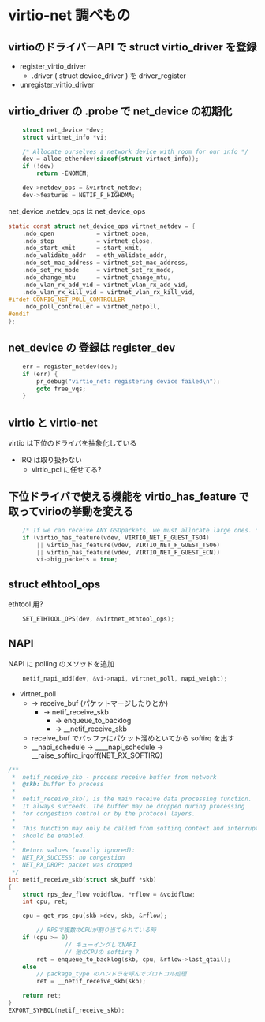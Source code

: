 # virtio-net 調べもの

## virtioのドライバーAPI で struct virtio_driver を登録

  * register_virtio_driver
    * .driver ( struct device_driver ) を driver_register
  * unregister_virtio_driver

## virtio_driver の .probe で net_device の初期化

```c
	struct net_device *dev;
	struct virtnet_info *vi;

	/* Allocate ourselves a network device with room for our info */
	dev = alloc_etherdev(sizeof(struct virtnet_info));
	if (!dev)
		return -ENOMEM;

	dev->netdev_ops = &virtnet_netdev;
	dev->features = NETIF_F_HIGHDMA;
```

net_device .netdev_ops は net_device_ops 

```c
static const struct net_device_ops virtnet_netdev = {
	.ndo_open            = virtnet_open,
	.ndo_stop   	     = virtnet_close,
	.ndo_start_xmit      = start_xmit,
	.ndo_validate_addr   = eth_validate_addr,
	.ndo_set_mac_address = virtnet_set_mac_address,
	.ndo_set_rx_mode     = virtnet_set_rx_mode,
	.ndo_change_mtu	     = virtnet_change_mtu,
	.ndo_vlan_rx_add_vid = virtnet_vlan_rx_add_vid,
	.ndo_vlan_rx_kill_vid = virtnet_vlan_rx_kill_vid,
#ifdef CONFIG_NET_POLL_CONTROLLER
	.ndo_poll_controller = virtnet_netpoll,
#endif
};
```

## net_device の 登録は register_dev

```c
	err = register_netdev(dev);
	if (err) {
		pr_debug("virtio_net: registering device failed\n");
		goto free_vqs;
	}
```

## virtio と virtio-net

virtio は下位のドライバを抽象化している

 * IRQ は取り扱わない
   * virtio_pci に任せてる? 

## 下位ドライバで使える機能を virtio_has_feature で取ってvirioの挙動を変える

```c
	/* If we can receive ANY GSOpackets, we must allocate large ones. */
	if (virtio_has_feature(vdev, VIRTIO_NET_F_GUEST_TSO4)
	    || virtio_has_feature(vdev, VIRTIO_NET_F_GUEST_TSO6)
	    || virtio_has_feature(vdev, VIRTIO_NET_F_GUEST_ECN))
		vi->big_packets = true;
```

## struct ethtool_ops

ethtool 用?

```c
	SET_ETHTOOL_OPS(dev, &virtnet_ethtool_ops);
```

## NAPI

NAPI に polling のメソッドを追加

```c
	netif_napi_add(dev, &vi->napi, virtnet_poll, napi_weight);
````    

 * virtnet_poll
   * -> receive_buf (パケットマージしたりとか)
     * -> netif_receive_skb
       * -> enqueue_to_backlog
       * -> __netif_receive_skb
   * receive_buf でバッファにパケット溜めといてから softirq を出す
   * __napi_schedule -> ____napi_schedule -> __raise_softirq_irqoff(NET_RX_SOFTIRQ)
```c
/**
 *	netif_receive_skb - process receive buffer from network
 *	@skb: buffer to process
 *
 *	netif_receive_skb() is the main receive data processing function.
 *	It always succeeds. The buffer may be dropped during processing
 *	for congestion control or by the protocol layers.
 *
 *	This function may only be called from softirq context and interrupts
 *	should be enabled.
 *
 *	Return values (usually ignored):
 *	NET_RX_SUCCESS: no congestion
 *	NET_RX_DROP: packet was dropped
 */
int netif_receive_skb(struct sk_buff *skb)
{
	struct rps_dev_flow voidflow, *rflow = &voidflow;
	int cpu, ret;

	cpu = get_rps_cpu(skb->dev, skb, &rflow);

        // RPSで複数のCPUが割り当てられている時
	if (cpu >= 0)
                // キューイングしてNAPI
                // 他のCPUの softirq ?
		ret = enqueue_to_backlog(skb, cpu, &rflow->last_qtail);
	else
		// package_type のハンドラを呼んでプロトコル処理
		ret = __netif_receive_skb(skb);

	return ret;
}
EXPORT_SYMBOL(netif_receive_skb);
```